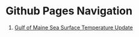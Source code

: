 # Github Pages Navigation

 1. [Gulf of Maine Sea Surface Temperature Update](https://adamkemberling.github.io/oisst_mainstays/R/GOM_Report.html)
